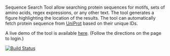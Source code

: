 Sequence Search Tool allow searching protein sequences for motifs, sets of amino acids, regex expressions, or any other text. The tool generates a figure highlighting the location of the results. The tool can automatically fetch protein sequence from [UniProt](https://www.uniprot.org/) based on their unique IDs. 

A live demo of the tool is available [here](http://bit.ly/sequencesearchtool). (Follow the directions on the page to login.)

[![Build Status](https://travis-ci.org/trendsci/SequenceSearch.svg?branch=master)](https://travis-ci.org/trendsci/SequenceSearch)
